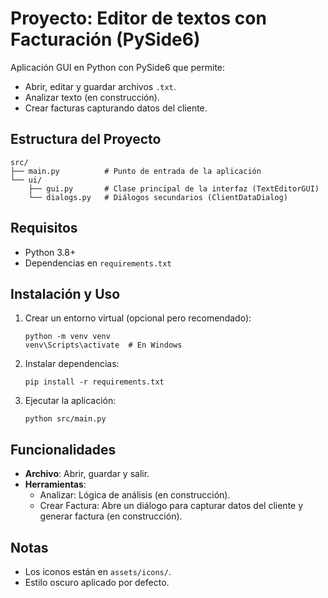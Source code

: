 # Proyecto: Editor de textos con Facturación (PySide6)

Aplicación GUI en Python con PySide6 que permite:
- Abrir, editar y guardar archivos `.txt`.
- Analizar texto (en construcción).
- Crear facturas capturando datos del cliente.

## Estructura del Proyecto

```
src/
├── main.py          # Punto de entrada de la aplicación
└── ui/
    ├── gui.py       # Clase principal de la interfaz (TextEditorGUI)
    └── dialogs.py   # Diálogos secundarios (ClientDataDialog)
```

## Requisitos
- Python 3.8+
- Dependencias en `requirements.txt`

## Instalación y Uso

1. Crear un entorno virtual (opcional pero recomendado):
   ```
   python -m venv venv
   venv\Scripts\activate  # En Windows
   ```

2. Instalar dependencias:
   ```
   pip install -r requirements.txt
   ```

3. Ejecutar la aplicación:
   ```
   python src/main.py
   ```

## Funcionalidades

- **Archivo**: Abrir, guardar y salir.
- **Herramientas**:
  - Analizar: Lógica de análisis (en construcción).
  - Crear Factura: Abre un diálogo para capturar datos del cliente y generar factura (en construcción).

## Notas
- Los iconos están en `assets/icons/`.
- Estilo oscuro aplicado por defecto.
